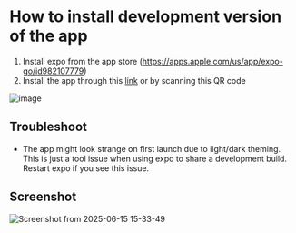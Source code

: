 # How to install development version of the app
1) Install expo from the app store (https://apps.apple.com/us/app/expo-go/id982107779)
2) Install the app through this [link](exp+://expo-development-client/?url=https://u.expo.dev/b39dedf7-5774-42ea-a1b2-096899e62cfa/group/3c09e2b3-369d-4d74-a0df-b13ee9490b69) or by scanning this QR code
  
![image](https://github.com/user-attachments/assets/822a2e66-cfc5-423b-af4a-203b90748017)

   
## Troubleshoot
- The app might look strange on first launch due to light/dark theming. This is just a tool issue when using expo to share a development build. Restart expo if you see this issue.
  
## Screenshot
![Screenshot from 2025-06-15 15-33-49](https://github.com/user-attachments/assets/2203bcef-40d8-45ca-b244-90fe6ded14c9)
